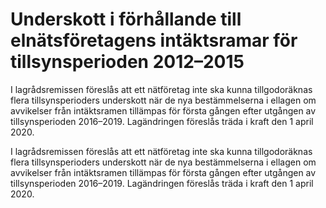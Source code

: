 # Underskott i förhållande till elnätsföretagens intäktsramar för tillsynsperioden 2012–2015

I lagrådsremissen föreslås att ett nätföretag inte ska kunna tillgodoräknas
flera tillsynsperioders underskott när de nya bestämmelserna i ellagen om
avvikelser från intäktsramen tillämpas för första gången efter utgången av
tillsynsperioden 2016–2019.
Lagändringen föreslås träda i kraft den 1 april 2020.

I lagrådsremissen föreslås att ett nätföretag inte ska kunna tillgodoräknas
flera tillsynsperioders underskott när de nya bestämmelserna i ellagen om
avvikelser från intäktsramen tillämpas för första gången efter utgången av
tillsynsperioden 2016–2019.
Lagändringen föreslås träda i kraft den 1 april 2020.
